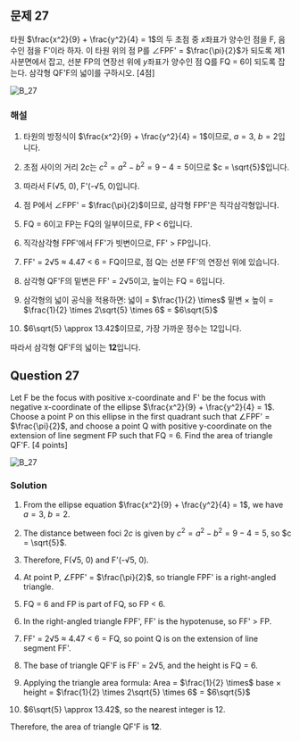## 문제 27

타원 $\frac{x^2}{9} + \frac{y^2}{4} = 1$의 두 초점 중 $x$좌표가 양수인 점을 F, 음수인 점을 F'이라 하자. 이 타원 위의 점 P를 ∠FPF' = $\frac{\pi}{2}$가 되도록 제1사분면에서 잡고, 선분 FP의 연장선 위에 $y$좌표가 양수인 점 Q를 FQ = 6이 되도록 잡는다. 삼각형 QF'F의 넓이를 구하시오. [4점]

![B_27](../Images/B_27.png)
### 해설

1) 타원의 방정식이 $\frac{x^2}{9} + \frac{y^2}{4} = 1$이므로, $a = 3$, $b = 2$입니다.

2) 초점 사이의 거리 $2c$는 $c^2 = a^2 - b^2 = 9 - 4 = 5$이므로 $c = \sqrt{5}$입니다.

3) 따라서 F(√5, 0), F'(-√5, 0)입니다.

4) 점 P에서 ∠FPF' = $\frac{\pi}{2}$이므로, 삼각형 FPF'은 직각삼각형입니다.

5) FQ = 6이고 FP는 FQ의 일부이므로, FP < 6입니다.

6) 직각삼각형 FPF'에서 FF'가 빗변이므로, FF' > FP입니다.

7) FF' = 2√5 ≈ 4.47 < 6 = FQ이므로, 점 Q는 선분 FF'의 연장선 위에 있습니다.

8) 삼각형 QF'F의 밑변은 FF' = 2√5이고, 높이는 FQ = 6입니다.

9) 삼각형의 넓이 공식을 적용하면:
   넓이 = $\frac{1}{2} \times$ 밑변 $\times$ 높이
        = $\frac{1}{2} \times 2\sqrt{5} \times 6$
        = $6\sqrt{5}$

10) $6\sqrt{5} \approx 13.42$이므로, 가장 가까운 정수는 12입니다.

따라서 삼각형 QF'F의 넓이는 **12**입니다.

## Question 27

Let F be the focus with positive x-coordinate and F' be the focus with negative x-coordinate of the ellipse $\frac{x^2}{9} + \frac{y^2}{4} = 1$. Choose a point P on this ellipse in the first quadrant such that ∠FPF' = $\frac{\pi}{2}$, and choose a point Q with positive y-coordinate on the extension of line segment FP such that FQ = 6. Find the area of triangle QF'F. [4 points]

![B_27](../Images/B_27.png)


### Solution

1) From the ellipse equation $\frac{x^2}{9} + \frac{y^2}{4} = 1$, we have $a = 3$, $b = 2$.

2) The distance between foci $2c$ is given by $c^2 = a^2 - b^2 = 9 - 4 = 5$, so $c = \sqrt{5}$.

3) Therefore, F(√5, 0) and F'(-√5, 0).

4) At point P, ∠FPF' = $\frac{\pi}{2}$, so triangle FPF' is a right-angled triangle.

5) FQ = 6 and FP is part of FQ, so FP < 6.

6) In the right-angled triangle FPF', FF' is the hypotenuse, so FF' > FP.

7) FF' = 2√5 ≈ 4.47 < 6 = FQ, so point Q is on the extension of line segment FF'.

8) The base of triangle QF'F is FF' = 2√5, and the height is FQ = 6.

9) Applying the triangle area formula:
   Area = $\frac{1}{2} \times$ base $\times$ height
        = $\frac{1}{2} \times 2\sqrt{5} \times 6$
        = $6\sqrt{5}$

10) $6\sqrt{5} \approx 13.42$, so the nearest integer is 12.

Therefore, the area of triangle QF'F is **12**.